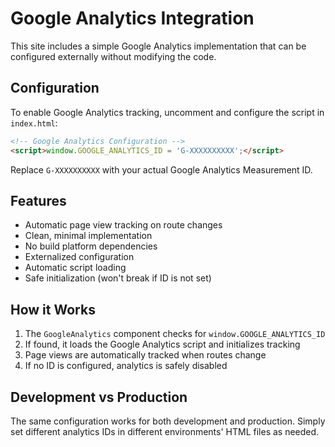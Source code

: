 # Google Analytics Integration

This site includes a simple Google Analytics implementation that can be configured externally without modifying the code.

## Configuration

To enable Google Analytics tracking, uncomment and configure the script in `index.html`:

```html
<!-- Google Analytics Configuration -->
<script>window.GOOGLE_ANALYTICS_ID = 'G-XXXXXXXXXX';</script>
```

Replace `G-XXXXXXXXXX` with your actual Google Analytics Measurement ID.

## Features

- Automatic page view tracking on route changes
- Clean, minimal implementation
- No build platform dependencies
- Externalized configuration
- Automatic script loading
- Safe initialization (won't break if ID is not set)

## How it Works

1. The `GoogleAnalytics` component checks for `window.GOOGLE_ANALYTICS_ID`
2. If found, it loads the Google Analytics script and initializes tracking
3. Page views are automatically tracked when routes change
4. If no ID is configured, analytics is safely disabled

## Development vs Production

The same configuration works for both development and production. Simply set different analytics IDs in different environments' HTML files as needed.